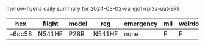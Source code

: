 mellow-hyena daily summary for 2024-03-02-vallejo1-rpi3a-uat-978

|hex|flight|model|reg|emergency|mil|weirdo|
|--|--|--|--|--|--|--|
|a6dc58|N541HF|P28R|N541HF|none|F|F|

